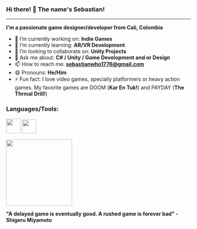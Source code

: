 ### Hi there! 👋 The name's Sebastian!

___
**I'm a passionate game designer/developer from Cali, Colombia**

- 🔭 I’m currently working on: **Indie Games**
- 🌱 I’m currently learning: **AR/VR Development**
- 👯 I’m looking to collaborate on: **Unity Projects**
- 💬 Ask me about: **C# / Unity / Game Development and or Design**
- 📫 How to reach me: **sebastianwho1776@gmail.com**
- 😄 Pronouns: **He/Him**
- ⚡ Fun fact: I love video games, specially platformers or heavy action games. My favorite games are DOOM (**Kar En Tuk!**) and PAYDAY (**The Thrmal Drill!**)

### Languages/Tools:
[<img src="https://cdn.worldvectorlogo.com/logos/unity-69.svg" width=40px>](https://unity.com)
[<img src="https://cdn.worldvectorlogo.com/logos/c--4.svg" width=38px>](https://docs.microsoft.com/en-us/dotnet/csharp/)

<img height="180em" src="https://github-readme-stats.vercel.app/api?username=Seb1776&show_icons=true&hide_border=true&&count_private=true&include_all_commits=true" />

**"A delayed game is eventually good. A rushed game is forever bad" -Shigeru Miyamoto**
